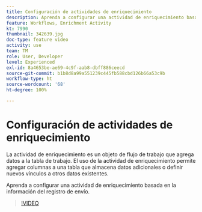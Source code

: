 ```yaml
---
title: Configuración de actividades de enriquecimiento
description: Aprenda a configurar una actividad de enriquecimiento basada en la información del registro de envío.
feature: Workflows, Enrichment Activity
kt: 7990
thumbnail: 342639.jpg
doc-type: feature video
activity: use
team: TM
role: User, Developer
level: Experienced
exl-id: 8a4653be-ae69-4c9f-aab8-dbff886ceecd
source-git-commit: b1b8d8a99a551239c445fb588cbd126b66a53c9b
workflow-type: ht
source-wordcount: '68'
ht-degree: 100%

---
```


# Configuración de actividades de enriquecimiento

La actividad de enriquecimiento es un objeto de flujo de trabajo que agrega datos a la tabla de trabajo. El uso de la actividad de enriquecimiento permite agregar columnas a una tabla que almacena datos adicionales o definir nuevos vínculos a otros datos existentes.

Aprenda a configurar una actividad de enriquecimiento basada en la información del registro de envío.

>[!VIDEO](https://video.tv.adobe.com/v/342639?quality=12&learn=on)
